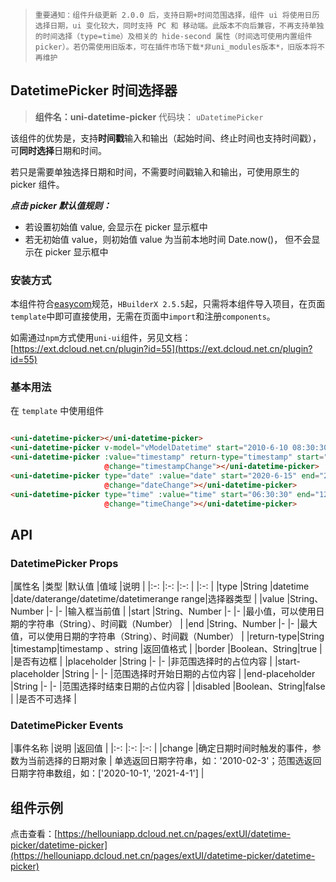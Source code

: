 > `重要通知：组件升级更新 2.0.0 后，支持日期+时间范围选择，组件 ui 将使用日历选择日期，ui 变化较大，同时支持 PC 和 移动端。此版本不向后兼容，不再支持单独的时间选择（type=time）及相关的 hide-second 属性（时间选可使用内置组件 picker）。若仍需使用旧版本，可在插件市场下载*非uni_modules版本*，旧版本将不再维护`

## DatetimePicker 时间选择器

> **组件名：uni-datetime-picker**
> 代码块： `uDatetimePicker`


该组件的优势是，支持**时间戳**输入和输出（起始时间、终止时间也支持时间戳），可**同时选择**日期和时间。

若只是需要单独选择日期和时间，不需要时间戳输入和输出，可使用原生的 picker 组件。

___点击 picker 默认值规则：___

- 若设置初始值 value, 会显示在 picker 显示框中
- 若无初始值 value，则初始值 value 为当前本地时间 Date.now()， 但不会显示在 picker 显示框中

### 安装方式

本组件符合[easycom](https://uniapp.dcloud.io/collocation/pages?id=easycom)规范，`HBuilderX 2.5.5`起，只需将本组件导入项目，在页面`
template`中即可直接使用，无需在页面中`import`和注册`components`。

如需通过`npm`方式使用`uni-ui`组件，另见文档：[https://ext.dcloud.net.cn/plugin?id=55](https://ext.dcloud.net.cn/plugin?id=55)

### 基本用法

在 ``template`` 中使用组件

```html

<uni-datetime-picker></uni-datetime-picker>
<uni-datetime-picker v-model="vModelDatetime" start="2010-6-10 08:30:30" end="2021-6-10 08:30:30"></uni-datetime-picker>
<uni-datetime-picker :value="timestamp" return-type="timestamp" start="1276129830000" end="1623285030000"
                     @change="timestampChange"></uni-datetime-picker>
<uni-datetime-picker type="date" :value="date" start="2020-6-15" end="2025-6-15"
                     @change="dateChange"></uni-datetime-picker>
<uni-datetime-picker type="time" :value="time" start="06:30:30" end="12:30:30"
                     @change="timeChange"></uni-datetime-picker>
```

## API

### DatetimePicker Props

|属性名 |类型 |默认值 |值域 |说明 | |:-:                |:-:                        |:-:            | |:-:
| |type |String |datetime |date/daterange/datetime/datetimerange range|选择器类型 | |value |String、Number |- |- |输入框当前值 |
|start |String、Number |- |- |最小值，可以使用日期的字符串（String）、时间戳（Number） | |end |String、Number |- |-
|最大值，可以使用日期的字符串（String）、时间戳（Number） | |return-type|String |timestamp|timestamp 、string |返回值格式 | |border
|Boolean、String|true | |是否有边框 | |placeholder |String |- |- |非范围选择时的占位内容 | |start-placeholder |String |- |-
|范围选择时开始日期的占位内容 | |end-placeholder |String |- |- |范围选择时结束日期的占位内容 | |disabled |Boolean、String|false | |是否不可选择 |

### DatetimePicker Events

|事件名称 |说明 |返回值 | |:-:        |:-:                                                |:-:    | |change
|确定日期时间时触发的事件，参数为当前选择的日期对象 | 单选返回日期字符串，如：'2010-02-3'；范围选返回日期字符串数组，如：['2020-10-1',  '2021-4-1']    |

## 组件示例

点击查看：[https://hellouniapp.dcloud.net.cn/pages/extUI/datetime-picker/datetime-picker](https://hellouniapp.dcloud.net.cn/pages/extUI/datetime-picker/datetime-picker)